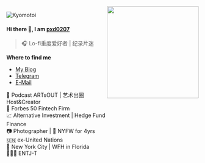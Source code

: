<img align="right" src="https://cdn.jsdelivr.net/gh/Kyomotoi/Kyomotoi/LunaSakurakouji.png" width='240px'>

![Kyomotoi](https://count.getloli.com/get/@:evilcos?theme=rule34)

#### Hi there 👋, I am [pxd0207](https://pxd0207.github.io)

> 🎧 Lo-fi重度爱好者 | 纪录片迷


**Where to find me**

- [My Blog](https://pxd0207.github.io)
- [Telegram](https://t.me/pxd0207)
- [E-Mail](mailto:pxd0207@gmail.com)

🎤 Podcast ARTsOUT | 艺术出圈 Host&Creator</br>
💼 Forbes 50 Fintech Firm</br>
📈 Alternative Investment | Hedge Fund</br>
Finance</br>
📷 Photographer | 📸 NYFW for 4yrs</br>
🇺🇳 ex-United Nations</br>
📍 New York City |  WFH in Florida</br>
👩🏻‍💻 ENTJ-T</br>

